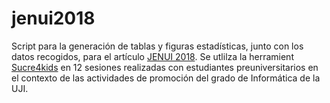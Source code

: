 # jenui2018
Script para la generación de tablas y figuras estadísticas, junto con los datos recogidos, para el artículo [JENUI 2018](http://jenui2018.uoc.edu/). Se utlilza la herramient [Sucre4kids](http://www.sucre.uji.es/) en 12 sesiones realizadas con estudiantes preuniversitarios en el contexto de las actividades de promoción del grado de Informática de la UJI.
